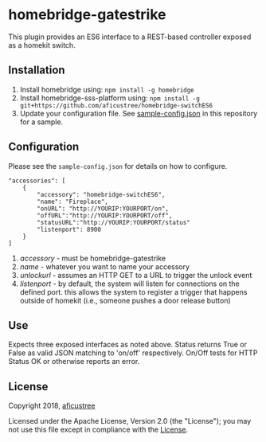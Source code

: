 # homebridge-gatestrike

This plugin provides an ES6 interface to a REST-based controller exposed as a homekit switch. 

## Installation

1. Install homebridge using: `npm install -g homebridge`
2. Install homebridge-sss-platform using: `npm install -g git+https://github.com/aficustree/homebridge-switchES6`
3. Update your configuration file. See [sample-config.json](./sample-config.json) in this repository for a sample.

## Configuration

Please see the `sample-config.json` for details on how to configure.

```
"accessories": [
    {
        "accessory": "homebridge-switchES6",
        "name": "Fireplace",
        "onURL": "http://YOURIP:YOURPORT/on",
        "offURL":"http://YOURIP:YOURPORT/off",
        "statusURL":"http://YOURIP:YOURPORT/status"
        "listenport": 8900
    }
]
```

1. *accessory* - must be homebridge-gatestrike
2. *name* - whatever you want to name your accessory
4. *unlockurl* - assumes an HTTP GET to a URL to trigger the unlock event
5. *listenport* - by default, the system will listen for connections on the defined port. this allows the system to register a trigger that happens outside of homekit (i.e., someone pushes a door release button)

## Use

Expects three exposed interfaces as noted above. Status returns True or False as valid JSON matching to 'on/off' respectively. On/Off tests for HTTP Status OK or otherwise reports an error. 

## License

Copyright 2018, [aficustree](https://github.com/aficustree)

Licensed under the Apache License, Version 2.0 (the "License"); you may not use this file except in compliance with the [License](./LICENSE).

